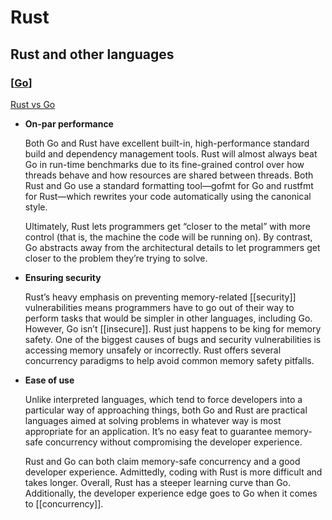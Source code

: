 # Rust

## Rust and other languages

### [[Go]]

[Rust vs Go](https://www.getclockwise.com/blog/rust-vs-go)

- **On-par performance**

    Both Go and Rust have excellent built-in, high-performance standard build and dependency management tools. Rust will almost always beat Go in run-time benchmarks due to its fine-grained control over how threads behave and how resources are shared between threads. Both Rust and Go use a standard formatting tool—gofmt for Go and rustfmt for Rust—which rewrites your code automatically using the canonical style.

    Ultimately, Rust lets programmers get “closer to the metal” with more control (that is, the machine the code will be running on). By contrast, Go abstracts away from the architectural details to let programmers get closer to the problem they’re trying to solve.

- **Ensuring security**
  
    Rust’s heavy emphasis on preventing memory-related [[security]] vulnerabilities means programmers have to go out of their way to perform tasks that would be simpler in other languages, including Go. However, Go isn’t [[insecure]]. Rust just happens to be king for memory safety. One of the biggest causes of bugs and security vulnerabilities is accessing memory unsafely or incorrectly. Rust offers several concurrency paradigms to help avoid common memory safety pitfalls.

- **Ease of use**
  
    Unlike interpreted languages, which tend to force developers into a particular way of approaching things, both Go and Rust are practical languages aimed at solving problems in whatever way is most appropriate for an application. It’s no easy feat to guarantee memory-safe concurrency without compromising the developer experience.

    Rust and Go can both claim memory-safe concurrency and a good developer experience. Admittedly, coding with Rust is more difficult and takes longer. Overall, Rust has a steeper learning curve than Go. Additionally, the developer experience edge goes to Go when it comes to [[concurrency]].


[//begin]: # "Autogenerated link references for markdown compatibility"
[Go]: go "Go"
[//end]: # "Autogenerated link references"